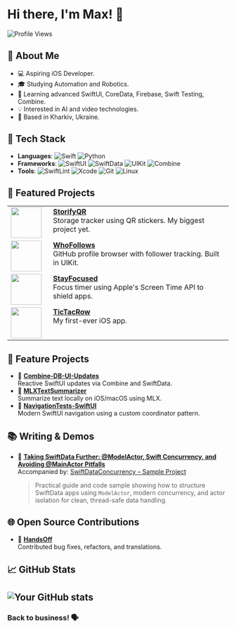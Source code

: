 # Hi there, I'm Max! 👋
![Profile Views](https://komarev.com/ghpvc/?username=killlilwinters&style=flat-square&color=blue)

## 🚀 About Me
- 💻 Aspiring iOS Developer.
- 🎓 Studying Automation and Robotics.
- 🌱 Learning advanced SwiftUI, CoreData, Firebase, Swift Testing, Combine.
- 💡 Interested in AI and video technologies.
- 📍 Based in Kharkiv, Ukraine.

## 🔧 Tech Stack
- **Languages**: ![Swift](https://img.shields.io/badge/-Swift-FA7343?style=flat-square&logo=swift&logoColor=white) ![Python](https://img.shields.io/badge/-Python-3776AB?style=flat-square&logo=python&logoColor=white)  
- **Frameworks**: ![SwiftUI](https://img.shields.io/badge/-SwiftUI-0078D7?style=flat-square&logo=swift&logoColor=white) ![SwiftData](https://img.shields.io/badge/-SwiftData-FA7343?style=flat-square&logo=swift&logoColor=white) ![UIKit](https://img.shields.io/badge/-UIKit-2396F3?style=flat-square&logo=swift&logoColor=white) ![Combine](https://img.shields.io/badge/-Combine-FA7343?style=flat-square&logo=swift&logoColor=white)  
- **Tools**: ![SwiftLint](https://img.shields.io/badge/-SwiftLint-0096D6?style=flat-square&logo=swift&logoColor=white) ![Xcode](https://img.shields.io/badge/-Xcode-1575F9?style=flat-square&logo=xcode&logoColor=white) ![Git](https://img.shields.io/badge/-Git-F05032?style=flat-square&logo=git&logoColor=white) ![Linux](https://img.shields.io/badge/-Linux-FCC624?style=flat-square&logo=linux&logoColor=black)

## 🌟 Featured Projects
<table>
  <tr>
    <td valign="top" width="80">
      <img src="https://github.com/user-attachments/assets/33fa1672-6ab5-4329-92a5-5347f9ce1331" width="70" />
    </td>
    <td valign="top">
      <strong><a href="https://github.com/killlilwinters/StorifyQR">StorifyQR</a></strong><br/>
      Storage tracker using QR stickers. My biggest project yet.
    </td>
  </tr>
  <tr>
    <td valign="top" width="80">
      <img src="https://github.com/user-attachments/assets/8a18786d-27a6-4f64-851f-372022370c48" width="70" />
    </td>
    <td valign="top">
      <strong><a href="https://github.com/killlilwinters/WhoFollows">WhoFollows</a></strong><br/>
      GitHub profile browser with follower tracking. Built in UIKit.
    </td>
  </tr>
  <tr>
    <td valign="top" width="80">
      <img src="https://github.com/user-attachments/assets/c073aa1b-f8ef-418c-82a9-7e98a431b4a3" width="70" />
    </td>
    <td valign="top">
      <strong><a href="https://github.com/killlilwinters/StayFocused-ScreenTimeAPI">StayFocused</a></strong><br/>
      Focus timer using Apple's Screen Time API to shield apps.
    </td>
  </tr>
  <tr>
    <td valign="top" width="80">
      <img src="https://github.com/user-attachments/assets/72b9ad91-e962-4f21-a0e1-a4bf1a31729f" width="70" />
    </td>
    <td valign="top">
      <strong><a href="https://github.com/killlilwinters/TicTacRow">TicTacRow</a></strong><br/>
      My first-ever iOS app.
    </td>
  </tr>
</table>

## 📃 Feature Projects
- 🔁 **[Combine-DB-UI-Updates](https://github.com/killlilwinters/Combine-DB-UI-Updates)**  
  Reactive SwiftUI updates via Combine and SwiftData.
- 🧠 **[MLXTextSummarizer](https://github.com/killlilwinters/MLXTextSummarizer)**  
  Summarize text locally on iOS/macOS using MLX.
- 🧭 **[NavigationTests-SwiftUI](https://github.com/killlilwinters/NavigationTests-SwiftUI)**  
  Modern SwiftUI navigation using a custom coordinator pattern.

## 📚 Writing & Demos
- 📄 **[Taking SwiftData Further: @ModelActor, Swift Concurrency, and Avoiding @MainActor Pitfalls](https://medium.com/@killlilwinters/taking-swiftdata-further-modelactor-swift-concurrency-and-avoiding-mainactor-pitfalls-3692f61f2fa1)**  
  Accompanied by: [SwiftDataConcurrency – Sample Project](https://github.com/killlilwinters/SwiftDataConcurrency)  
  > Practical guide and code sample showing how to structure SwiftData apps using `ModelActor`, modern concurrency, and actor isolation for clean, thread-safe data handling.

## 🌐 Open Source Contributions
- 👐 **[HandsOff](https://github.com/twostraws/HandsOff)**  
  Contributed bug fixes, refactors, and translations.

## 📈 GitHub Stats
![Your GitHub stats](https://github-readme-stats.vercel.app/api?username=killlilwinters&show_icons=true&theme=radical)
---
### Back to business! 🗣️

